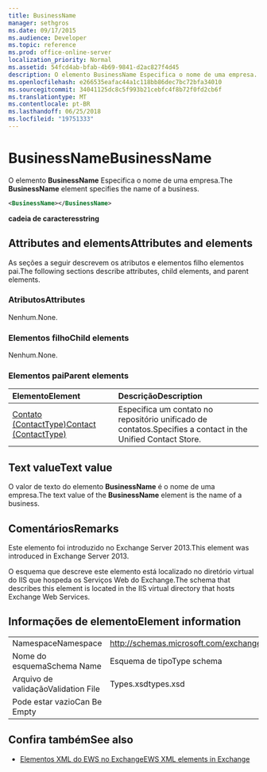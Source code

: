 ```yaml
---
title: BusinessName
manager: sethgros
ms.date: 09/17/2015
ms.audience: Developer
ms.topic: reference
ms.prod: office-online-server
localization_priority: Normal
ms.assetid: 54fcd4ab-bfab-4b69-9841-d2ac827f4d45
description: O elemento BusinessName Especifica o nome de uma empresa.
ms.openlocfilehash: e266535eafac44a1c118bb86dec7bc72bfa34010
ms.sourcegitcommit: 34041125dc8c5f993b21cebfc4f8b72f0fd2cb6f
ms.translationtype: MT
ms.contentlocale: pt-BR
ms.lasthandoff: 06/25/2018
ms.locfileid: "19751333"
---
```

# <a name="businessname"></a><span data-ttu-id="e0d8d-103">BusinessName</span><span class="sxs-lookup"><span data-stu-id="e0d8d-103">BusinessName</span></span>

<span data-ttu-id="e0d8d-104">O elemento **BusinessName** Especifica o nome de uma empresa.</span><span class="sxs-lookup"><span data-stu-id="e0d8d-104">The **BusinessName** element specifies the name of a business.</span></span> 
  
```XML
<BusinessName></BusinessName>
```

 <span data-ttu-id="e0d8d-105">**cadeia de caracteres**</span><span class="sxs-lookup"><span data-stu-id="e0d8d-105">**string**</span></span>
## <a name="attributes-and-elements"></a><span data-ttu-id="e0d8d-106">Attributes and elements</span><span class="sxs-lookup"><span data-stu-id="e0d8d-106">Attributes and elements</span></span>

<span data-ttu-id="e0d8d-107">As seções a seguir descrevem os atributos e elementos filho elementos pai.</span><span class="sxs-lookup"><span data-stu-id="e0d8d-107">The following sections describe attributes, child elements, and parent elements.</span></span>
  
### <a name="attributes"></a><span data-ttu-id="e0d8d-108">Atributos</span><span class="sxs-lookup"><span data-stu-id="e0d8d-108">Attributes</span></span>

<span data-ttu-id="e0d8d-109">Nenhum.</span><span class="sxs-lookup"><span data-stu-id="e0d8d-109">None.</span></span>
  
### <a name="child-elements"></a><span data-ttu-id="e0d8d-110">Elementos filho</span><span class="sxs-lookup"><span data-stu-id="e0d8d-110">Child elements</span></span>

<span data-ttu-id="e0d8d-111">Nenhum.</span><span class="sxs-lookup"><span data-stu-id="e0d8d-111">None.</span></span>
  
### <a name="parent-elements"></a><span data-ttu-id="e0d8d-112">Elementos pai</span><span class="sxs-lookup"><span data-stu-id="e0d8d-112">Parent elements</span></span>

|<span data-ttu-id="e0d8d-113">**Elemento**</span><span class="sxs-lookup"><span data-stu-id="e0d8d-113">**Element**</span></span>|<span data-ttu-id="e0d8d-114">**Descrição**</span><span class="sxs-lookup"><span data-stu-id="e0d8d-114">**Description**</span></span>|
|:-----|:-----|
|[<span data-ttu-id="e0d8d-115">Contato (ContactType)</span><span class="sxs-lookup"><span data-stu-id="e0d8d-115">Contact (ContactType)</span></span>](contact-contacttype.md) <br/> |<span data-ttu-id="e0d8d-116">Especifica um contato no repositório unificado de contatos.</span><span class="sxs-lookup"><span data-stu-id="e0d8d-116">Specifies a contact in the Unified Contact Store.</span></span>  <br/> |
   
## <a name="text-value"></a><span data-ttu-id="e0d8d-117">Text value</span><span class="sxs-lookup"><span data-stu-id="e0d8d-117">Text value</span></span>

<span data-ttu-id="e0d8d-118">O valor de texto do elemento **BusinessName** é o nome de uma empresa.</span><span class="sxs-lookup"><span data-stu-id="e0d8d-118">The text value of the **BusinessName** element is the name of a business.</span></span> 
  
## <a name="remarks"></a><span data-ttu-id="e0d8d-119">Comentários</span><span class="sxs-lookup"><span data-stu-id="e0d8d-119">Remarks</span></span>

<span data-ttu-id="e0d8d-120">Este elemento foi introduzido no Exchange Server 2013.</span><span class="sxs-lookup"><span data-stu-id="e0d8d-120">This element was introduced in Exchange Server 2013.</span></span>
  
<span data-ttu-id="e0d8d-121">O esquema que descreve este elemento está localizado no diretório virtual do IIS que hospeda os Serviços Web do Exchange.</span><span class="sxs-lookup"><span data-stu-id="e0d8d-121">The schema that describes this element is located in the IIS virtual directory that hosts Exchange Web Services.</span></span>
  
## <a name="element-information"></a><span data-ttu-id="e0d8d-122">Informações de elemento</span><span class="sxs-lookup"><span data-stu-id="e0d8d-122">Element information</span></span>

|||
|:-----|:-----|
|<span data-ttu-id="e0d8d-123">Namespace</span><span class="sxs-lookup"><span data-stu-id="e0d8d-123">Namespace</span></span>  <br/> |http://schemas.microsoft.com/exchange/services/2006/types  <br/> |
|<span data-ttu-id="e0d8d-124">Nome do esquema</span><span class="sxs-lookup"><span data-stu-id="e0d8d-124">Schema Name</span></span>  <br/> |<span data-ttu-id="e0d8d-125">Esquema de tipo</span><span class="sxs-lookup"><span data-stu-id="e0d8d-125">Type schema</span></span>  <br/> |
|<span data-ttu-id="e0d8d-126">Arquivo de validação</span><span class="sxs-lookup"><span data-stu-id="e0d8d-126">Validation File</span></span>  <br/> |<span data-ttu-id="e0d8d-127">Types.xsd</span><span class="sxs-lookup"><span data-stu-id="e0d8d-127">types.xsd</span></span>  <br/> |
|<span data-ttu-id="e0d8d-128">Pode estar vazio</span><span class="sxs-lookup"><span data-stu-id="e0d8d-128">Can Be Empty</span></span>  <br/> ||
   
## <a name="see-also"></a><span data-ttu-id="e0d8d-129">Confira também</span><span class="sxs-lookup"><span data-stu-id="e0d8d-129">See also</span></span>



- [<span data-ttu-id="e0d8d-130">Elementos XML do EWS no Exchange</span><span class="sxs-lookup"><span data-stu-id="e0d8d-130">EWS XML elements in Exchange</span></span>](ews-xml-elements-in-exchange.md)

